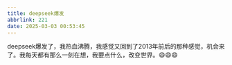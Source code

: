 ```yaml
---
title: deepseek爆发
abbrlink: 221
date: 2025-03-03 00:53:45
---
```


deepseek爆发了，我热血沸腾，我感觉又回到了2013年前后的那种感觉，机会来了。我每天都有那么一刻在想，我要点什么，改变世界。😄😄😄
